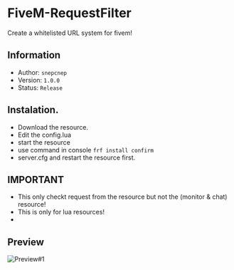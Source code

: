 # FiveM-RequestFilter
Create a whitelisted URL system for fivem!

## Information
- Author: `snepcnep`
- Version: `1.0.0`
- Status: `Release`

## Instalation.
- Download the resource.
- Edit the config.lua
- start the resource
- use command in console `frf install confirm`
- server.cfg and restart the resource first.

## IMPORTANT
- This only checkt request from the resource but not the (monitor & chat) resource!
- This is only for lua resources!
- 
## Preview
![Preview#1]()
